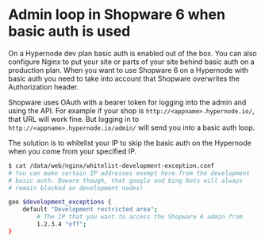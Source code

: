 Admin loop in Shopware 6 when basic auth is used
================================================

On a Hypernode dev plan basic auth is enabled out of the box. You can also configure Nginx to put your site or parts of your site behind basic auth on a production plan. When you want to use Shopware 6 on a Hypernode with basic auth you need to take into account that Shopware overwrites the Authorization header.

Shopware uses OAuth with a bearer token for logging into the admin and using the API. For example if your shop is `http://<appname>.hypernode.io/`, that URL will work fine. But logging in to `http://<appname>.hypernode.io/admin/` will send you into a basic auth loop.

The solution is to whitelist your IP to skip the basic auth on the Hypernode when you come from your specified IP.

```bash
$ cat /data/web/nginx/whitelist-development-exception.conf 
# You can make certain IP addresses exempt here from the development
# basic auth. Beware though, that google and bing bots will always
# remain blocked on development nodes!

geo $development_exceptions {
	default "Development restricted area";
        # The IP that you want to access the Shopware 6 admin from
        1.2.3.4 "off"; 
}
```
